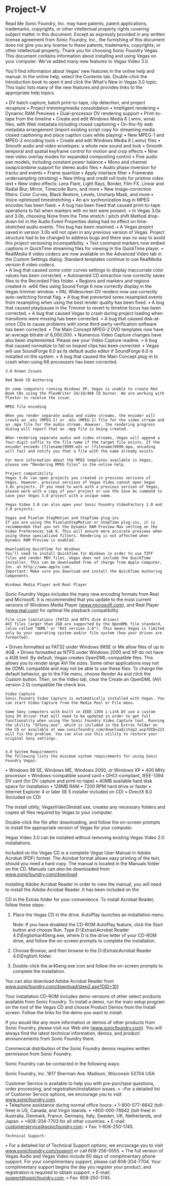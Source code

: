 # Project-V
Read Me
Sonic Foundry, Inc. may have patents, patent applications, trademarks, copyrights, or other intellectual property rights covering subject matter in this document. Except as expressly provided in any written license agreement from Sonic Foundry, Inc., the furnishing of this document does not give you any license to these patents, trademarks, copyrights, or other intellectual property.
Thank you for choosing Sonic Foundry Vegas. This document contains information about installing and using Vegas on your computer.
We've added many new features to Vegas Video 3.0.

You'll find information about Vegas’ new features in the online help and manual. In the online help, select the Contents tab. Double-click the Introduction book to open it and click the What's New in Vegas 3.0 topic. This topic lists many of the new features and provides links to the appropriate help topics.

•	DV batch capture, batch print-to-tape, clip detection, and project recapture
•	Project trimming/media consolidation
•	Intelligent rendering 
•	Dynamic RAM Previews
•	Dual-processor DV rendering support
•	Print-to-tape from the timeline
•	Create and edit Windows Media 8 (.wmv, wma) files, with Web metadata including closed captioning
•	On-the-fly web metadata arrangement (import existing script copy for streaming media closed captioning and place caption cues while playing)
•	New MPEG-1 and MPEG-2 encoding tools
•	Create and edit Windows Media 8 (.wmv) files
•	Smooth audio and video envelopes: a whole new sound and look
•	Smooth temporal and spatial keyframe control for motion and crop effects
•	Nine new video overlay modes for expanded compositing control
•	Five audio pan models, including constant power balance
•	Mono and channel swap/combine support for stereo audio files
•	Audio phase inversion for tracks and events
•	Frame quantize
•	Apply interlace filter
•	Framerate undersampling (strobing)
•	New titling and credit roll tools for pristine video text
•	New video effects: Lens Flare, Light Rays, Border, Film FX, Linear and Radial Blur, Mirror, Timecode Burn, and more
•	New image-correction filters: Color Curves, Black Restore, Levels, Unsharp Mask, and more
•	Voice-optimized timestretching
•	An a/v sychronization bug in MPEG encodes has been fixed.
•	A bug has been fixed that caused print-to-tape operations to fail when markers with no text were present.
•	In Vegas 3.0a and 3.0b, choosing None from the Time stretch / pitch shift Method drop-down list in the Audio Event Properties dialog had no effect on time-stretched audio events. This bug has been resolved.
•	A Vegas project saved in version 3.0b will not open in any previous version of Vegas.  Project structure had to be changed to address bugs and there was no way to avoid this project versioning incompatibility. 
•	Text command markers now embed captions in QuickTime streaming files for viewing in the QuickTime player.
•	RealMedia 9 video codecs are now available on the Advanced Video tab in the Custom Settings dialog. Standard templates continue to use RealMedia version 8 video codecs.   
•	A bug that caused some color curves settings to display inaccurrate color values has been corrected.
•	Autonamed CD extraction now correctly saves files to the Recorded Files folder.
•	Regions and markers and regions created in .w64 files using Sound Forge 6 now correctly display in the Vegas trimmer window.
•	PAL Widescreen DV renders now use correctly auto-switching format flag. 
•	A bug that prevented some resampled events from resampling when using the best render quality has been fixed.
•	A bug that caused play/pause in the Trimmer to revert to timeline focus has been corrected.
•	A bug that caused Vegas to crash during project loading when transitions were missing has been corrected.
•	A bug that caused disk-at-once CDs to cause problems with some third-party verification software has been corrected.
•	The Main Concept MPEG-2 DVD templates now have an average bitrate of 6,000,000.
•	Numerous Video Capture changes have also been implemented. Please see your Video Capture readme.
•	A bug that caused normalize to fail on looped clips has been corrected.
•	Vegas will use SoundForge 6.0 as its default audio editor if SoundForge 6.0 is installed on the system.
•	A bug that caused the Main Concept plug-in to crash when using K6 processors has been corrected.

	3.0 Known Issues
	
	Red Book CD Authoring
	
	On some computers running Windows XP, Vegas is unable to create Red Book CDs using the PlexWriter 24/10/40A CD burner. We are working with Plextor to resolve the issue.
	
	MPEG file encoding
	
	When you render separate audio and video streams, the encoder will create an .m1v (MPEG-1) or .m2v (MPEG-2) file for the video stream and an .mpa file for the audio stream. However, the rendering progress dialog will report that an .mpg file is being created.
	
	When rendering separate audio and video streams, Vegas will append a four-digit suffix to the file name if the target file exists. If the encoder exceeds [filename]9999.m2v or [filename]9999.mpa, encoding will fail and notify you that a file with the name already exists.
	
	For more information about the MPEG templates available in Vegas, please see “Rendering MPEG Files” in the online help.
	
	Project compatibility
	Vegas 3.0c can open projects you created in previous versions of Vegas. However, previous versions of Vegas Video cannot open Vegas 3.0c projects. If you need to work with a previous version of Vegas, please work with a copy of your project or use the Save As command to save your Vegas 3.0 project with a unique name. 
	
	Vegas Video 3.0 can also open your Sonic Foundry VideoFactory 1.0 and 2.0 projects.
	
	Vegas and Pixelan StepMotion and StepTime plug-ins
	If you are using the PixelanStepMotion or StepTime plug-ins, it is recommended that you set the Dynamic RAM Preview Max setting on the Video Preferences tab 0. This will ensure more accurate previews when using these specialized filters. Rendering is not affected when Dynamic RAM Preview is enabled.
	
	Downloading QuickTime for Windows
	You’ll need to install QuickTime for Windows in order to use TIFF files and render MOV files. Vegas does not include the QuickTime installer. This can be downloaded free of charge from Apple Computer, Inc. at http://www.apple.com.
	Important: Make sure you download and install the QuickTime Authoring Components.
	
	Windows Media Player and Real Player
  Sonic Foundry Vegas includes the many new encoding formats from Real and Microsoft. It is recommended that you update to the most current versions of Windows Media Player (www.microsoft.com), and Real Player (www.real.com) for optimal file playback compatibility.

	File size limitations (FAT32 and NTFS disk drives)
	AVI files larger than 2GB are supported by the OpenDML file standard, (also called "ODML" or "AVI version 2.0"). This means Vegas is limited only by your operating system and/or file system (how your drives are formatted). 
•	Drives formatted as FAT32 under Windows 98SE or Me allow files of up to 4GB. 
•	Drives formatted as NTFS under Windows 2000 and XP do not have a 4GB limit. 
	By default, Vegas creates OpenDML-compatible files. This allows you to render large AVI file sizes. Some other applications may not be ODML compatible and may not be able to use these files. To change the default behavior, go to the File menu, choose Render As and click the Custom button. Then, on the Video tab, clear the Create an OpenDML (AVI version 2.0) compatible file check box.
	
	Video Capture
	Sonic Foundry Video Capture is automatically installed with Vegas. You can start Video Capture from the Media Pool or File menu. 

	Some Sony computers with built in IEEE-1394 i-Link DV use a custom Sony DV driver that will need to be updated in order to get full functionality when using the Sonic Foundry Video Capture tool. Running the utility "SFSony.exe", which is included in the Extras folder on the CD or available at www.sonicfoundry.com/download/step2.asp?DID=223  will fix the problem. You can also use this utility to restore your original Sony settings.
	
	
	4.0 System Requirements
	The following lists the minimum system requirements for using Sonic Foundry Vegas:
•	Windows 98 SE, Windows ME, Windows 2000, or Windows XP 
•	400 MHz processor
•	Windows-compatible sound card
•	OHCI-compliant, IEEE-1394 DV card (for DV capture and print-to-tape)
•	40MB available hard disk space for installation
•	128MB RAM 
•	7200 RPM hard drive or faster 
•	Internet Explorer 4 or later (IE 5 installer included on CD)
•	DirectX 8.0 (Included on CD)

The install utility, VegasVideo3Install.exe, creates any necessary folders and copies all files required by Vegas to your computer.

Double-click the file after downloading, and follow the on-screen prompts to install the appropriate version of Vegas for your computer.

Vegas Video 3.0 can be installed without removing existing Vegas Video 2.0 installations.

Included on the Vegas CD is a complete Vegas User Manual in Adobe Acrobat (PDF) format. The Acrobat format allows easy printing of the text, should you need a hard copy. The manual is located in the Manuals folder on the CD. 
Manuals can also be downloaded from www.sonicfoundry.com/download   

Installing Adobe Acrobat Reader
In order to view the manual, you will need to install the Adobe Acrobat Reader. It has been included on the 

CD in the Extras folder for your convenience. To install Acrobat Reader, follow these steps:

1)	Place the Vegas CD in the drive. AutoPlay launches an installation menu. 
	
	Note: If you have disabled the CD-ROM AutoPlay feature, click the Start button and choose Run. Type D:\Extras\Acrobat Reader 4.0\English\ar40eng.exe, where D is the drive letter of your CD-ROM drive, and follow the on-screen prompts to complete the installation.
	
	
2)	Choose Browse, and then browse to the D:\Extras\Acrobat Reader 4.0\English\ folder.
3)	Double-click the ar40eng.exe icon and follow the on-screen prompts to complete the installation.

You can also download Adobe Acrobat Reader from www.sonicfoundry.com/download/step2.asp?DID=101

Your installation CD-ROM includes demo versions of other select products available from Sonic Foundry. To install a demo, run the main setup program on the root of the Vegas CD and choose Product Demos from the Install screen. Follow the links for the demo you want to install.

If you would like any more information or demos of other products from Sonic Foundry, please visit our Web site (www.sonicfoundry.com). You will always find the latest technical information, demos, and product announcements from Sonic Foundry there.

Commercial distribution of the Sonic Foundry demos requires written permission from Sonic Foundry.

Sonic Foundry can be contacted in the following ways:

Sonic Foundry, Inc.
1617 Sherman Ave.
Madison, Wisconsin  53704
USA

Customer Service is available to help you with pre-purchase questions, order processing, and registration/installation issues.
•	¬For a detailed list of Customer Service options, we encourage you to visit www.sonicfoundry.com.  
•	Telephone assistance during normal office hours:
	•	1-800-577-6642 (toll-free) in US, Canada, and Virgin Islands.
	•	+800-000-76642 (toll-free) in Australia, Denmark, France, Germany, Italy, Sweden, UK, Netherlands, and Japan.
	•	+608-204-7703 for all other countries.
•	E-mail: customerservice@sonicfoundry.com.
•	Fax: 1-608-250-1745.
	
	Technical Support:
•	For a detailed list of Technical Support options, we encourage you to visit www.sonicfoundry.com/support or call 608-256-5555.
•	The full version of Vegas Audio and Vegas Video include 60 days of complimentary phone support. For your complimentary support, please call 608-204-7704. Your complimentary support begins the day you register your product, and registration is required to obtain support.
•	E-mail: support@sonicfoundry.com.
•	Fax: 608-250-1745.
 
